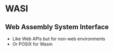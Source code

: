 # WASI
## Web Assembly System Interface
- Like Web APIs but for non-web environments
- Or POSIX for Wasm